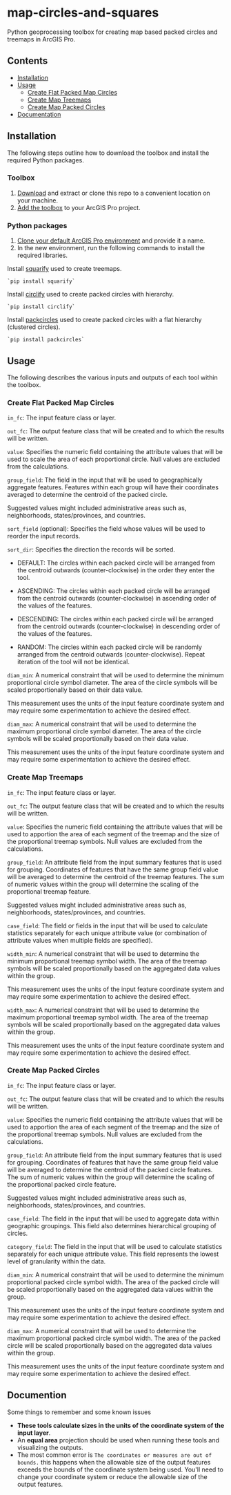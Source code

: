 # map-circles-and-squares
Python geoprocessing toolbox for creating map based packed circles and treemaps in ArcGIS Pro.
 
## Contents
- [Installation](https://github.com/WarrenDz/map-circles-and-squares#installation)
- [Usage](https://github.com/WarrenDz/map-circles-and-squares#usage)
   - [Create Flat Packed Map Circles](https://github.com/WarrenDz/map-circles-and-squares#create-flat-packed-map-circles)
   - [Create Map Treemaps](https://github.com/WarrenDz/map-circles-and-squares#create-map-treemaps)
   - [Create Map Packed Circles](https://github.com/WarrenDz/map-circles-and-squares#create-map-packed-circles)
- [Documentation](https://github.com/WarrenDz/map-circles-and-squares#documentation)

## Installation
The following steps outline how to download the toolbox and install the required Python packages.

### Toolbox
1. [Download](https://github.com/WarrenDz/map-circles-and-squares/archive/refs/heads/main.zip) and extract or clone this repo to a convenient location on your machine.
2. [Add the toolbox](https://pro.arcgis.com/en/pro-app/latest/help/analysis/geoprocessing/basics/use-a-custom-geoprocessing-tool.htm) to your ArcGIS Pro project.

### Python packages
1. [Clone your default ArcGIS Pro environment](https://pro.arcgis.com/en/pro-app/latest/arcpy/get-started/clone-an-environment.htm) and provide it a name.
2. In the new environment, run the following commands to install the required libraries.

Install [squarify](https://github.com/laserson/squarify) used to create treemaps.

    `pip install squarify`

Install [circlify](https://github.com/elmotec/circlify) used to create packed circles with hierarchy.

    `pip install circlify`

Install [packcircles](https://github.com/mhtchan/packcircles) used to create packed circles with a flat hierarchy (clustered circles).

    `pip install packcircles`

## Usage
The following describes the various inputs and outputs of each tool within the toolbox.

### Create Flat Packed Map Circles


`in_fc`: The input feature class or layer.

`out_fc`: The output feature class that will be created and to which the results will be written.

`value`: Specifies the numeric field containing the attribute values that will be used to scale the area of each proportional circle. Null values are excluded from the calculations.

`group_field`: The field in the input that will be used to geographically aggregate features. Features within each group will have their coordinates averaged to determine the centroid of the packed circle.

Suggested values might included administrative areas such as, neighborhoods, states/provinces, and countries.

`sort_field` (optional): Specifies the field whose values will be used to reorder the input records.

`sort_dir`: Specifies the direction the records will be sorted.

- DEFAULT: The circles within each packed circle will be arranged from the centroid outwards (counter-clockwise) in the order they enter the tool.

- ASCENDING: The circles within each packed circle will be arranged from the centroid outwards (counter-clockwise) in ascending order of the values of the features.

- DESCENDING: The circles within each packed circle will be arranged from the centroid outwards (counter-clockwise) in descending order of the values of the features.

- RANDOM: The circles within each packed circle will be randomly arranged from the centroid outwards (counter-clockwise). Repeat iteration of the tool will not be identical.

`diam_min`: A numerical constraint that will be used to determine the minimum proportional circle symbol diameter. The area of the circle symbols will be scaled proportionally based on their data value.

This measurement uses the units of the input feature coordinate system and may require some experimentation to achieve the desired effect.

`diam_max`: A numerical constraint that will be used to determine the maximum proportional circle symbol diameter. The area of the circle symbols will be scaled proportionally based on their data value.

This measurement uses the units of the input feature coordinate system and may require some experimentation to achieve the desired effect.

### Create Map Treemaps


`in_fc`: The input feature class or layer.

`out_fc`: The output feature class that will be created and to which the results will be written.

`value`: Specifies the numeric field containing the attribute values that will be used to apportion the area of each segment of the treemap and the size of the proportional treemap symbols. Null values are excluded from the calculations.

`group_field`: An attribute field from the input summary features that is used for grouping. Coordinates of features that have the same group field value will be averaged to determine the centroid of the treemap features. The sum of numeric values within the group will determine the scaling of the proportional treemap feature.

Suggested values might included administrative areas such as, neighborhoods, states/provinces, and countries.

`case_field`: The field or fields in the input that will be used to calculate statistics separately for each unique attribute value (or combination of attribute values when multiple fields are specified).

`width_min`: A numerical constraint that will be used to determine the minimum proportional treemap symbol width. The area of the treemap symbols will be scaled proportionally based on the aggregated data values within the group.

This measurement uses the units of the input feature coordinate system and may require some experimentation to achieve the desired effect.

`width_max`: A numerical constraint that will be used to determine the maximum proportional treemap symbol width. The area of the treemap symbols will be scaled proportionally based on the aggregated data values within the group.

This measurement uses the units of the input feature coordinate system and may require some experimentation to achieve the desired effect.

### Create Map Packed Circles


`in_fc`: The input feature class or layer.

`out_fc`: The output feature class that will be created and to which the results will be written.

`value`: Specifies the numeric field containing the attribute values that will be used to apportion the area of each segment of the treemap and the size of the proportional treemap symbols. Null values are excluded from the calculations.

`group_field`: An attribute field from the input summary features that is used for grouping. Coordinates of features that have the same group field value will be averaged to determine the centroid of the packed circle features. The sum of numeric values within the group will determine the scaling of the proportional packed circle feature.

Suggested values might included administrative areas such as, neighborhoods, states/provinces, and countries.

`case_field`: The field in the input that will be used to aggregate data within geographic groupings. This field also determines hierarchical grouping of circles.

`category_field`: The field in the input that will be used to calculate statistics separately for each unique attribute value. This field represents the lowest level of granularity within the data.

`diam_min`: A numerical constraint that will be used to determine the minimum proportional packed circle symbol width. The area of the packed circle will be scaled proportionally based on the aggregated data values within the group.

This measurement uses the units of the input feature coordinate system and may require some experimentation to achieve the desired effect.

`diam_max`: A numerical constraint that will be used to determine the maximum proportional packed circle symbol width. The area of the packed circle will be scaled proportionally based on the aggregated data values within the group.

This measurement uses the units of the input feature coordinate system and may require some experimentation to achieve the desired effect.

## Documention
Some things to remember and some known issues
- **These tools calculate sizes in the units of the coordinate system of the input layer**.
- An **equal area** projection should be used when running these tools and visualizing the outputs.
- The most common error is `The coordinates or measures are out of bounds.` this happens when the allowable size of the output features exceeds the bounds of the coordinate system being used. You'll need to change your coordinate system or reduce the allowable size of the output features.
